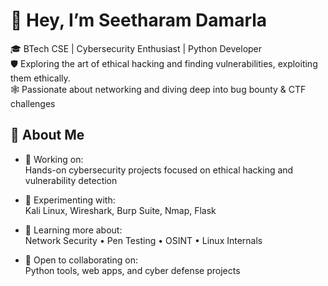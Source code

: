 # 👋 Hey, I’m Seetharam Damarla

🎓 BTech CSE | Cybersecurity Enthusiast | Python Developer<br/>
🛡️ Exploring the art of ethical hacking and finding vulnerabilities, exploiting them ethically.</br>
🕸️ Passionate about networking and diving deep into bug bounty & CTF challenges</br>


## 🧠 About Me

- 🔧 Working on:  
     Hands-on cybersecurity projects focused on ethical hacking and vulnerability detection

- 🧪 Experimenting with:  
     Kali Linux, Wireshark, Burp Suite, Nmap, Flask

- 🌱 Learning more about:  
     Network Security • Pen Testing • OSINT • Linux Internals

- 🤝 Open to collaborating on:  
     Python tools, web apps, and cyber defense projects
